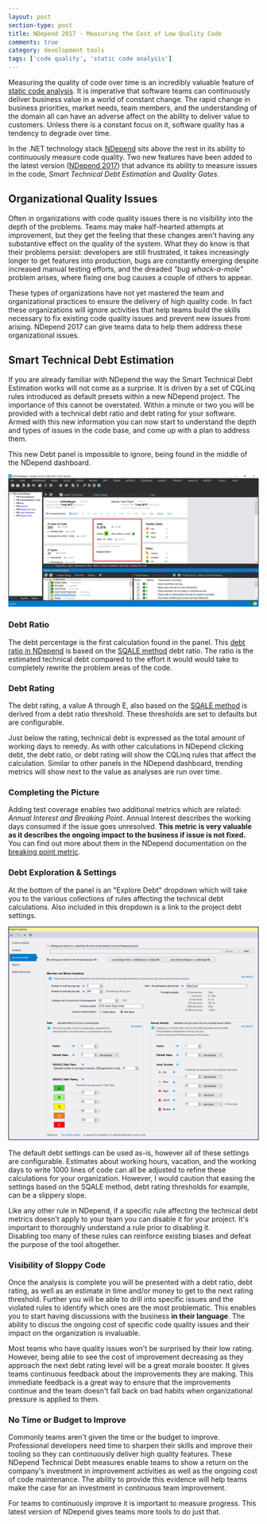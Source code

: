 ```yaml
---
layout: post
section-type: post
title: NDepend 2017 - Measuring the Cost of Low Quality Code
comments: true
category: development tools
tags: ['code quality', 'static code analysis']
---
```


Measuring the quality of code over time is an incredibly valuable feature of [static code analysis](/2015/08/30/the-importance-of-static-code-analysis.html). It is imperative that software teams can continuously deliver business value in a world of constant change. The rapid change in business priorities, market needs, team members, and the understanding of the domain all can have an adverse affect on the ability to deliver value to customers. Unless there is a constant focus on it, software quality has a tendency to degrade over time. 

In the .NET technology stack [NDepend](http:/www.ndepend.com) sits above the rest in its ability to continuously measure code quality. Two new features have been added to the latest version ([NDepend 2017](http://www.ndepend.com/ndepend-v2017)) that advance its ability to measure issues in the code, _Smart Technical Debt Estimation_ and _Quality Gates_.

## Organizational Quality Issues

Often in organizations with code quality issues there is no visibility into the depth of the problems. Teams may make half-hearted attempts at improvement, but they get the feeling that these changes aren't having any substantive effect on the quality of the system. What they do know is that their problems persist: developers are still frustrated, it takes increasingly longer to get features into production, bugs are constantly emerging despite increased manual testing efforts, and the dreaded _"bug whack-a-mole"_ problem arises, where fixing one bug causes a couple of others to appear.

These types of organizations have not yet mastered the team and organizational practices to ensure the delivery of high quality code. In fact these organizations will ignore activities that help teams build the skills necessary to fix existing code quality issues and prevent new issues from arising. NDepend 2017 can give teams data to help them address these organizational issues. 

## Smart Technical Debt Estimation

If you are already familiar with NDepend the way the Smart Technical Debt Estimation works will not come as a surprise. It is driven by a set of CQLinq rules introduced as default presets within a new NDepend project. The importance of this cannot be overstated. Within a minute or two you will be provided with a technical debt ratio and debt rating for your software. Armed with this new information you can now start to understand the depth and types of issues in the code base, and come up with a plan to address them.  

This new Debt panel is impossible to ignore, being found in the middle of the NDepend dashboard.

<img class="img-responsive" src="/img/ndepend2017-debt-dashboard.png" alt="NDepend 2017 Debt panel" />

### Debt Ratio

The debt percentage is the first calculation found in the panel. This [debt ratio in NDepend](http://www.ndepend.com/docs/technical-debt#DebtRating) is based on the [SQALE method](http://www.sqale.org/) debt ratio. The ratio is the estimated technical debt compared to the effort it would would take to completely rewrite the problem areas of the code. 

### Debt Rating

The debt rating, a value A through E, also based on the [SQALE method](http://www.sqale.org) is derived from a debt ratio threshold. These thresholds are set to defaults but are configurable.

Just below the rating, technical debt is expressed as the total amount of working days to remedy. As with other calculations in NDepend clicking debt, the debt ratio, or debt rating will show the CQLinq rules that affect the calculation. Similar to other panels in the NDepend dashboard, trending metrics will show next to the value as analyses are run over time.  

### Completing the Picture 

Adding test coverage enables two additional metrics which are related: _Annual Interest and Breaking Point_. Annual Interest describes the working days consumed if the issue goes unresolved. **This metric is very valuable as it describes the ongoing impact to the business if issue is not fixed.** You can find out more about them in the NDepend documentation on the [breaking point metric](http://www.ndepend.com/docs/technical-debt#BreakingPoint). 

### Debt Exploration & Settings

At the bottom of the panel is an "Explore Debt" dropdown which will take you to the various collections of rules affecting the technical debt calculations. Also included in this dropdown is a link to the project debt settings.

<img class="img-responsive" src="/img/debt-settings.png" alt="NDepend 2017 Project Debt Settings"/>

The default debt settings can be used as-is, however all of these settings are configurable. Estimates about working hours, vacation, and the working days to write 1000 lines of code can all be adjusted to refine these calculations for your organization. However, I would caution that easing the settings based on the SQALE method, debt rating thresholds for example, can be a slippery slope.

Like any other rule in NDepend, if a specific rule affecting the technical debt metrics doesn't apply to your team you can disable it for your project. It's important to thoroughly understand a rule prior to disabling it.  
Disabling too many of these rules can reinforce existing biases and defeat the purpose of the tool altogether. 

### Visibility of Sloppy Code

Once the analysis is complete you will be presented with a debt ratio, debt rating, as well as an estimate in time and/or money to get to the next rating threshold. Further you will be able to drill into specific issues and the violated rules to identify which ones are the most problematic. This enables you to start having discussions with the business **in their language**. The ability to discus the ongoing cost of specific code quality issues and their impact on the organization is invaluable.

Most teams who have quality issues won't be surprised by their low rating. However, being able to see the cost of improvement decreasing as they approach the next debt rating level will be a great morale booster. It gives teams continuous feedback about the improvements they are making. This immediate feedback is a great way to ensure that the improvements continue and the team doesn't fall back on bad habits when organizational pressure is applied to them.

### No Time or Budget to Improve

Commonly teams aren't given the time or the budget to improve. Professional developers need time to sharpen their skills and improve their tooling so they can continuously deliver high quality features. These NDepend Technical Debt measures enable teams to show a return on the company's investment in improvement activities as well as the ongoing cost of code maintenance. The ability to provide this evidence will help teams make the case for an investment in continuous team improvement.

For teams to continuously improve it is important to measure progress. This latest version of NDepend gives teams more tools to do just that.
